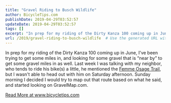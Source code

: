 ```yaml
---
title: "Gravel Riding to Busch Wildlife"
author: BicycleTips.com
publishDate: 2019-04-29T03:52:57
updateDate: 2019-04-29T03:52:57
tags: []
excerpt: "In prep for my riding of the Dirty Kanza 100 coming up in June, I've been trying to get some miles in, and looking for some gravel that is &ldquo;near by&rdquo; to get some gravel miles in as well. Last week I was talking with my neighbor, who tends to ride his bike(s) a little, he mentioned the Femme Osage Trail, but I wasn't able to head out with him on Saturday afternoon. Sunday morning I decided I would try to map out that route based on what he said, and started looking on GravelMap.com."
url: /2019/gravel-riding-to-busch-wildlife  # Use the generated URL with year
---
```

<p>In prep for my riding of the Dirty Kanza 100 coming up in June, I've been trying to get some miles in, and looking for some gravel that is &ldquo;near by&rdquo; to get some gravel miles in as well. Last week I was talking with my neighbor, who tends to ride his bike(s) a little, he mentioned the <a href="https://gorctrails.com/trails/femme-osage">Femme Osage Trail</a>, but I wasn't able to head out with him on Saturday afternoon. Sunday morning I decided I would try to map out that route based on what he said, and started looking on GravelMap.com.</p> <a href="https://www.bicycletips.com/tips/aid/45">Read More at www.bicycletips.com</a>
